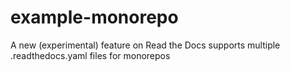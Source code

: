 # example-monorepo
A new (experimental) feature on Read the Docs supports multiple .readthedocs.yaml files for monorepos
